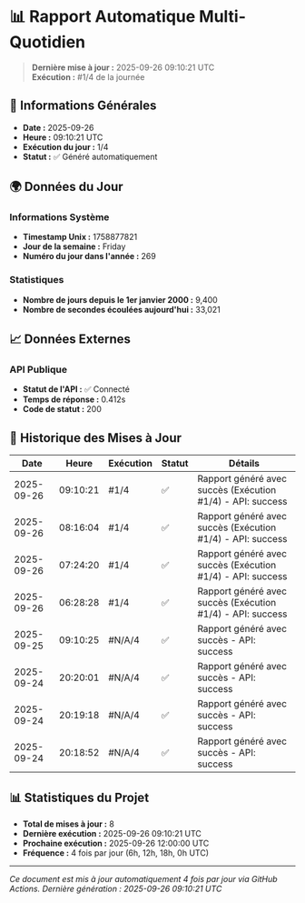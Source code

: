 # 📊 Rapport Automatique Multi-Quotidien

> **Dernière mise à jour :** 2025-09-26 09:10:21 UTC  
> **Exécution :** #1/4 de la journée

## 📅 Informations Générales

- **Date :** 2025-09-26
- **Heure :** 09:10:21 UTC
- **Exécution du jour :** 1/4
- **Statut :** ✅ Généré automatiquement

## 🌍 Données du Jour

### Informations Système
- **Timestamp Unix :** 1758877821
- **Jour de la semaine :** Friday
- **Numéro du jour dans l'année :** 269

### Statistiques
- **Nombre de jours depuis le 1er janvier 2000 :** 9,400
- **Nombre de secondes écoulées aujourd'hui :** 33,021

## 📈 Données Externes

### API Publique
- **Statut de l'API :** ✅ Connecté
- **Temps de réponse :** 0.412s
- **Code de statut :** 200

## 🔄 Historique des Mises à Jour

| Date | Heure | Exécution | Statut | Détails |
|------|-------|-----------|--------|---------|
| 2025-09-26 | 09:10:21 | #1/4 | ✅ | Rapport généré avec succès (Exécution #1/4) - API: success |
| 2025-09-26 | 08:16:04 | #1/4 | ✅ | Rapport généré avec succès (Exécution #1/4) - API: success |
| 2025-09-26 | 07:24:20 | #1/4 | ✅ | Rapport généré avec succès (Exécution #1/4) - API: success |
| 2025-09-26 | 06:28:28 | #1/4 | ✅ | Rapport généré avec succès (Exécution #1/4) - API: success |
| 2025-09-25 | 09:10:25 | #N/A/4 | ✅ | Rapport généré avec succès - API: success |
| 2025-09-24 | 20:20:01 | #N/A/4 | ✅ | Rapport généré avec succès - API: success |
| 2025-09-24 | 20:19:18 | #N/A/4 | ✅ | Rapport généré avec succès - API: success |
| 2025-09-24 | 20:18:52 | #N/A/4 | ✅ | Rapport généré avec succès - API: success |

## 📊 Statistiques du Projet

- **Total de mises à jour :** 8
- **Dernière exécution :** 2025-09-26 09:10:21 UTC
- **Prochaine exécution :** 2025-09-26 12:00:00 UTC
- **Fréquence :** 4 fois par jour (6h, 12h, 18h, 0h UTC)

---

*Ce document est mis à jour automatiquement 4 fois par jour via GitHub Actions.*
*Dernière génération : 2025-09-26 09:10:21 UTC*

